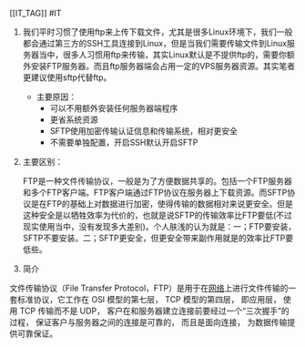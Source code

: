[[IT_TAG]] #IT 

1. 我们平时习惯了使用ftp来上传下载文件，尤其是很多Linux环境下，我们一般都会通过第三方的SSH工具连接到Linux，但是当我们需要传输文件到Linux服务器当中，很多人习惯用ftp来传输，其实Linux默认是不提供ftp的，需要你额外安装FTP服务器。而且ftp服务器端会占用一定的VPS服务器资源。其实笔者更建议使用sftp代替ftp。

   - 主要原因：
     - 可以不用额外安装任何服务器端程序
     - 更省系统资源
     - SFTP使用加密传输认证信息和传输系统，相对更安全
     - 不需要单独配置，开启SSH默认开启SFTP

2. 主要区别：

   FTP是一种文件传输协议，一般是为了方便数据共享的。包括一个FTP服务器和多个FTP客户端。FTP客户端通过FTP协议在服务器上下载资源。而SFTP协议是在FTP的基础上对数据进行加密，使得传输的数据相对来说更安全。但是这种安全是以牺牲效率为代价的，也就是说SFTP的传输效率比FTP要低(不过现实使用当中，没有发现多大差别)。个人肤浅的认为就是：一；FTP要安装，SFTP不要安装。二；SFTP更安全，但更安全带来副作用就是的效率比FTP要低些。

3. 简介

文件传输协议（File Transfer Protocol，FTP）是用于在[网络](https://baike.baidu.com/item/网络)上进行文件传输的一套标准协议，它工作在 OSI 模型的第七层， TCP 模型的第四层， 即应用层， 使用 TCP 传输而不是 UDP， 客户在和服务器建立连接前要经过一个“三次握手”的过程， 保证客户与服务器之间的连接是可靠的， 而且是面向连接， 为数据传输提供可靠保证。




